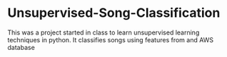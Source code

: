 # Unsupervised-Song-Classification
This was a project started in class to learn unsupervised learning techniques in python. It classifies songs using features from and AWS database
